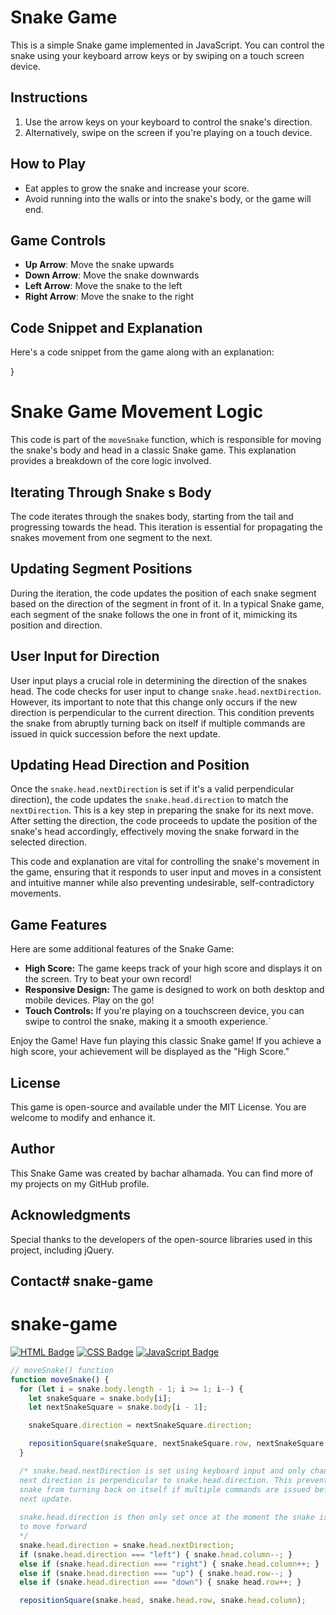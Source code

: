 # Snake Game

This is a simple Snake game implemented in JavaScript. You can control the snake using your keyboard arrow keys or by swiping on a touch screen device.

## Instructions

1. Use the arrow keys on your keyboard to control the snake's direction.
2. Alternatively, swipe on the screen if you're playing on a touch device.

## How to Play

- Eat apples to grow the snake and increase your score.
- Avoid running into the walls or into the snake's body, or the game will end.

## Game Controls

- **Up Arrow**: Move the snake upwards
- **Down Arrow**: Move the snake downwards
- **Left Arrow**: Move the snake to the left
- **Right Arrow**: Move the snake to the right

## Code Snippet and Explanation

Here's a code snippet from the game along with an explanation:


}
# Snake Game Movement Logic

This code is part of the `moveSnake` function, which is responsible for moving the snake's body and head in a
 classic Snake game. This explanation provides a breakdown of the core logic involved.

## Iterating Through Snake s Body
The code iterates through the snakes body, starting from the tail and progressing towards the head.
 This iteration is essential for propagating the snakes movement from one segment to the next.

## Updating Segment Positions
During the iteration, the code updates the position of each snake segment based on the direction of the segment
 in front of it. In a typical Snake game, each segment of the snake follows the one in front of it, mimicking its
position and direction.

## User Input for Direction
User input plays a crucial role in determining the direction of the snakes head. The code checks for user input to
 change `snake.head.nextDirection`. However, its important to note that this change only occurs if the new
 direction is perpendicular to the current direction. This condition prevents the snake from abruptly
 turning back on itself if multiple commands are issued in quick succession before the next update.

## Updating Head Direction and Position
Once the `snake.head.nextDirection` is set if it's a valid perpendicular direction), the code updates the `snake.head.direction` to match the `nextDirection`. This is a key step in preparing the snake for its
 next move. After setting the direction, the code proceeds to update the position of the snake's
head accordingly, effectively moving the snake forward in the selected direction.

This code and explanation are vital for controlling the snake's movement in the game, ensuring that it
 responds to user input and moves in a consistent and intuitive manner while also preventing undesirable, self-contradictory movements.

## Game Features

Here are some additional features of the Snake Game:

- **High Score:** The game keeps track of your high score and displays it on the screen. Try to beat your
 own record!
- **Responsive Design:** The game is designed to work on both desktop and mobile devices. Play on the go!
- **Touch Controls:** If you're playing on a touchscreen device, you can swipe to control the snake, making
it a smooth experience.`

Enjoy the Game! Have fun playing this classic Snake game! If you achieve a high score, your achievement
will be displayed as the "High Score."

## License

This game is open-source and available under the MIT License. You are welcome to modify and enhance it.

## Author

This Snake Game was created by bachar alhamada. You can find more of my projects on my GitHub profile.

## Acknowledgments

Special thanks to the developers of the open-source libraries used in this project, including jQuery.

## Contact# snake-game
# snake-game
[![HTML Badge](https://img.shields.io/badge/-HTML-E34F26?style=for-the-badge&labelColor=black&logo=html5&logoColor=E34F26)](#)
[![CSS Badge](https://img.shields.io/badge/-CSS-1572B6?style=for-the-badge&labelColor=black&logo=css3&logoColor=1572B6)](#)
[![JavaScript Badge](https://img.shields.io/badge/-JavaScript-F7DF1E?style=for-the-badge&labelColor=black&logo=javascript&logoColor=F7DF1E)](#)

```javascript
// moveSnake() function
function moveSnake() {
  for (let i = snake.body.length - 1; i >= 1; i--) {
    let snakeSquare = snake.body[i];
    let nextSnakeSquare = snake.body[i - 1];

    snakeSquare.direction = nextSnakeSquare.direction;

    repositionSquare(snakeSquare, nextSnakeSquare.row, nextSnakeSquare.column);
  }

  /* snake.head.nextDirection is set using keyboard input and only changes if the
  next direction is perpendicular to snake.head.direction. This prevents the 
  snake from turning back on itself if multiple commands are issued before the
  next update.
  
  snake.head.direction is then only set once at the moment the snake is prepared
  to move forward
  */
  snake.head.direction = snake.head.nextDirection;
  if (snake.head.direction === "left") { snake.head.column--; }
  else if (snake.head.direction === "right") { snake.head.column++; }
  else if (snake.head.direction === "up") { snake.head.row--; }
  else if (snake.head.direction === "down") { snake head.row++; }

  repositionSquare(snake.head, snake.head.row, snake.head.column);
